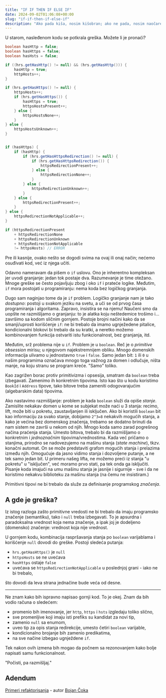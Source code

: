 ```yaml
---
title: "IF IF THEN IF ELSE IF"
date: 2024-09-02T01:06:08+00:00
slug: "if-if-then-if-else-if"
description: "Ako pada kiša, nosim kišobran; ako ne pada, nosim naočare za sunce. Danas nosim oboje. Kakvo je vreme?"
---
```


U starom, nasleđenom kodu se potkrala greška. Možete li je pronaći?

```java
boolean hasHttp = false;
boolean hasHttps = false;
boolean hasHsts = false;

if ((hrs.getHasHttp() != null) && (hrs.getHasHttp())) {
    hasHttp = true;
    httpHosts++;
}

if (hrs.getHasHttps() != null) {
    httpsHosts++;
    if (hrs.getHasHttps()) {
        hasHttps = true;
        httpsHostsPresent++;
    } else {
        httpsHostsNone++;
    }
} else {
    httpsHostsUnknown++;
}


if (hasHttps) {
    if (hasHttp) {
        if (hrs.getHasHttpsRedirection() != null) {
            if (hrs.getHasHttpsRedirection()) {
                httpsRedirectionPresent++;
            } else {
                httpsRedirectionNone++;
            }
        } else {
            httpsRedirectionUnknown++;
        }
    } else {
        httpsRedirectionPresent++;
    }
} else {
    httpsRedirectionNotApplicable++;
}

if (httpsRedirectionPresent
	+ httpsRedirectionNone
	+ httpsRedirectionUnknown
	+ httpsRedirectionNotApplicable
	!= httpsHosts) // ERROR
```

Pre ili kasnije, ovako nešto se dogodi svima na ovaj ili onaj način; nećemo osuđivati kod, već iz njega učiti.

Odavno nameravam da pišem o `if` uslovu. Ono je inherentno kompleksan jer uvodi granjanje: jedan tok postaje dva. Razumevanje je time otežano. Mnoge greške se često pojavljuju zbog i oko `if` i prateće logike. Međutim, `if` mora postojati u programiranju: nema koda bez logičkog granjanja.

Dugo sam naginjao tome da je `if` problem. Logičko granjanje nam je tako _dostupno_: postoji u svakom jeziku na svetu, a uči se od prvog časa programiranja i algoritama. Zapravo, insistira se na njemu! Naučeni smo da uopšte ne razmišljamo o granjanju: to je alatka koju neštedemice trošimo i... završimo sa kodom sličnim gornjem. Postoje brojni načini kako da se smanji/uprosti korišćenje `if`: ne bi trebalo da imamo ugnježedene pitalice, kondicionalni blokovi bi trebalo da su kratki, a neretko možemo kombinovanjem funkcija ostvariti istu funkcionalnost, bez granjanja, itd.

Međutim, srž problema nije u `if`. Problem je u `boolean`. Reč je o _primitive obsession_ mirisu; u njegovom najekstremnijem obliku. Mnogo domenskih informacija ulivamo u jednostavno `true` i `false`. Samo jedan bit: `1` ili `0` u našim programima označava mnogo toga važnog za domen i odlučuje, ništa manje, na koju stranu se program kreće. "Samo" toliko.

Kao zagrižen borac protiv primitivizma i opsesija, smatram da `boolean` treba izbegavati. Zamenimo ih konkretnim tipovima. Isto kao što u kodu koristimo `BookId` i `Address` tipove, tako bitove treba zameniti odogovarajućim (algebarskim data) tipovima.

Ako nastavimo razmišljanje: problem je kada `boolean` služi da opiše _stanje_. Zamislite nekakav domen u kome se subjekat može naći u 3 stanja: recimo, lift, može biti u pokretu, zaustavljanjen ili isključen. Ako bi koristili `boolean` bit kao informaciju za svako stanje, dobijamo `2^3=8` nekakvih mogućih stanja, a kako je većina bez domenskog značenja, trebamo se dodatno brinuti da nam sistem ne završi u nekom od njih. Mnogo koda samo zarad pogrešnog načina praćenja stanja. Umesto bitova, trebalo bi da razmišljamo o konkretnim i _jednoznačnim_ tipovima/vrednostima. Kada već pričamo o stanjima, prirodno se nadovezujemo na mašinu stanja (_state machine_), tkzv. konačni automat. On se može predstaviti grafom mogućih stanja i prelazima između njih. Omogućuje da jasno vidimo stanja i dozvoljene putanje, a ne tek samo jedan bit. U primeru našeg lifta, ne možemo preći iz stanja "u pokretu" u "isključen", već moramo prvo stati, pa tek onda ga isključiti. Pisanje koda imajući na umu mašinu stanja je jasnije i sigurnije - sve i da ne koristimo nekakvu biblioteku za mašinu stanja (na čemu ne insistiram.)

Primitivni tipovi ne bi trebalo da služe za definisanje programskog _značenja_.

## A gde je greška?

Iz istog razloga zašto primitivne vredosti ne bi trebalo da imaju programsko značenje (semantiku), tako i `null` treba izbegavati. To je apsurdna i paradoksalna vrednost koja nema značenje, a ipak joj je dodeljeno (domensko) značenje: vrednost koja nije vrednost.

U gornjem kodu, kombinacija raspršavanja stanja po `boolean` varijablama i korišćenje `null` dovodi do greške. Postoji sledeća putanja:

+ `hrs.getHasHttps()` je `null`
+ `httpsHosts` se ne uvećava
+ `hasHttps` ostaje `false`
+ uvećava se `httpsRedirectionNotApplicable` u poslednjoj grani - iako ne bi trebalo,

što dovodi da leva strana jednačine bude veća od desne.

---

Ne znam kako bih ispravno napisao gornji kod. To je okej. Znam da bih vodio računa o sledećem:

+ promenio bih imenovanje, jer `http`, `https` i `hsts` izgledaju toliko slično,
+ sve promenljive koji imaju isti prefiks su kandidat za novi tip,
+ zamenio `null` sa enumom,
+ uveo tip za opis stanja redirekcije, umesto četiri `boolean` varijable,
+ kondicionalno brojanje bih zamenio predikatima,
+ na sve načine izbegao ugnježdene `if`.

Tek nakon ovih izmena bih mogao da počnem sa rezonovanjem kako bolje napisati samu funkcionalnost.

"Počisti, pa razmišljaj."

## Adendum

[Primeri refaktorisanja](https://gist.github.com/coka/f0458394b3b64cbbf8ffe2d1cf4db546) - autor [Bojan Čoka](https://www.linkedin.com/in/bcoka/)
